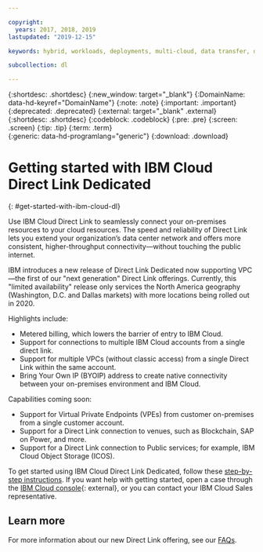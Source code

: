 ```yaml
---

copyright:
  years: 2017, 2018, 2019
lastupdated: "2019-12-15"

keywords: hybrid, workloads, deployments, multi-cloud, data transfer, descriptions, diverse, redundant

subcollection: dl

---
```


{:shortdesc: .shortdesc}
{:new_window: target="_blank"}
{:DomainName: data-hd-keyref="DomainName"}
{:note: .note}
{:important: .important}
{:deprecated: .deprecated}
{:external: target="_blank" .external}
{:shortdesc: .shortdesc}
{:codeblock: .codeblock}
{:pre: .pre}
{:screen: .screen}
{:tip: .tip}
{:term: .term}  
{:generic: data-hd-programlang="generic"}
{:download: .download}  

# Getting started with IBM Cloud Direct Link Dedicated
{: #get-started-with-ibm-cloud-dl}

Use IBM Cloud Direct Link to seamlessly connect your on-premises resources to your cloud resources. The speed and reliability of Direct Link lets you extend your organization’s data center network and offers more consistent, higher-throughput connectivity&mdash;without touching the public internet.

IBM introduces a new release of Direct Link Dedicated now supporting VPC&mdash;the first of our "next generation" Direct Link offerings. Currently, this "limited availability" release only services the North America geography (Washington, D.C. and Dallas markets) with more locations being rolled out in 2020.

Highlights include:

* Metered billing, which lowers the barrier of entry to IBM Cloud.
* Support for connections to multiple IBM Cloud accounts from a single direct link.
* Support for multiple VPCs (without classic access) from a single Direct Link within the same account.
* Bring Your Own IP (BYOIP) address to create native connectivity between your on-premises environment and IBM Cloud.


Capabilities coming soon:

* Support for Virtual Private Endpoints (VPEs) from customer on-premises from a single customer account.
* Support for a Direct Link connection to venues, such as Blockchain, SAP on Power, and more.
* Support for a Direct Link connection to Public services; for example, IBM Cloud Object Storage (ICOS).

To get started using IBM Cloud Direct Link Dedicated, follow these [step-by-step instructions](/docs/dl?topic=dl-how-to-order-ibm-cloud-dl-dedicated). If you want help with getting started, open a case through the [IBM Cloud console](https://cloud.ibm.com/unifiedsupport/cases/add){: external}, or you can contact your IBM Cloud Sales representative.

## Learn more

For more information about our new Direct Link offering, see our [FAQs](/docs/dl?topic=dl-faqs).
